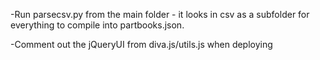 -Run parsecsv.py from the main folder - it looks in csv as a subfolder for everything to compile into partbooks.json.

-Comment out the jQueryUI from diva.js/utils.js when deploying
